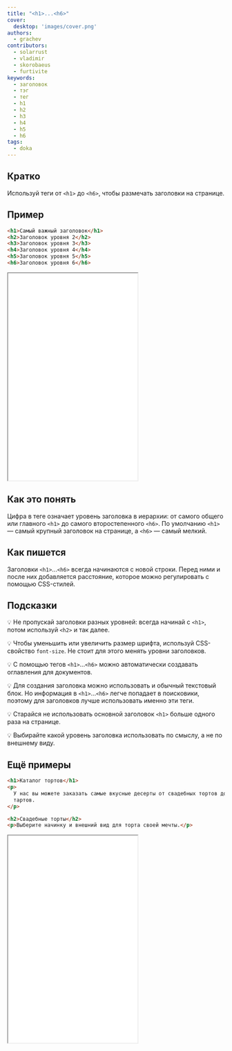 ```yaml
---
title: "<h1>...<h6>"
cover:
  desktop: 'images/cover.png'
authors:
  - grachev
contributors:
  - solarrust
  - vladimir
  - skorobaeus
  - furtivite
keywords:
  - заголовок
  - тэг
  - тег
  - h1
  - h2
  - h3
  - h4
  - h5
  - h6
tags:
  - doka
---
```


## Кратко

Используй теги от `<h1>` до `<h6>`, чтобы размечать заголовки на странице.

## Пример

```html
<h1>Самый важный заголовок</h1>
<h2>Заголовок уровня 2</h2>
<h3>Заголовок уровня 3</h3>
<h4>Заголовок уровня 4</h4>
<h5>Заголовок уровня 5</h5>
<h6>Заголовок уровня 6</h6>
```

<iframe title="Заголовки 6 уровней" src="demos/headers/" height="480"></iframe>

## Как это понять

Цифра в теге означает уровень заголовка в иерархии: от самого общего или главного `<h1>` до самого второстепенного `<h6>`. По умолчанию `<h1>` — самый крупный заголовок на странице, а `<h6>` — самый мелкий.

## Как пишется

Заголовки `<h1>`...`<h6>` всегда начинаются с новой строки. Перед ними и после них добавляется расстояние, которое можно регулировать с помощью CSS-стилей.

## Подсказки

💡 Не пропускай заголовки разных уровней: всегда начинай с `<h1>`, потом используй `<h2>` и так далее.

💡 Чтобы уменьшить или увеличить размер шрифта, используй CSS-свойство `font-size`. Не стоит для этого менять уровни заголовков.

💡 С помощью тегов `<h1>`...`<h6>` можно автоматически создавать оглавления для документов.

💡 Для создания заголовка можно использовать и обычный текстовый блок. Но информация в `<h1>`...`<h6>` легче попадает в поисковики, поэтому для заголовков лучше использовать именно эти теги.

💡 Старайся не использовать основной заголовок `<h1>` больше одного раза на странице.

💡 Выбирайте какой уровень заголовка использовать по смыслу, а не по внешнему виду.

## Ещё примеры

```html
<h1>Каталог тортов</h1>
<p>
  У нас вы можете заказать самые вкусные десерты от свадебных тортов до сочных
  тартов.
</p>

<h2>Свадебные торты</h2>
<p>Выберите начинку и внешний вид для торта своей мечты.</p>
```

<iframe title="Заголовки" src="demos/cakes/" height="480"></iframe>
